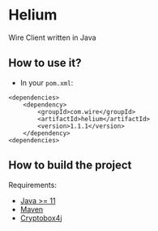 # Helium

Wire Client written in Java

## How to use it?

- In your `pom.xml`:

```
<dependencies>
    <dependency>
        <groupId>com.wire</groupId>
        <artifactId>helium</artifactId>
        <version>1.1.1</version>
    </dependency>
<dependencies>
```

## How to build the project

Requirements:

- [Java >= 11](http://www.oracle.com)
- [Maven](https://maven.apache.org)
- [Cryptobox4j](https://github.com/wireapp/cryptobox4j)
